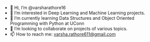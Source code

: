 - 👋 Hi, I’m @varsharathore16
- 👀 I’m interested in Deep Learning and Machine Learning projects.
- 🌱 I’m currently learning Data Structures and Object Oriented Programming with Python at UConn
- 💞️ I’m looking to collaborate on projects of various topics.
- 📫 How to reach me: varsha.rathore611@gmail.com

<!---
varsharathore16/varsharathore16 is a ✨ special ✨ repository because its `README.md` (this file) appears on your GitHub profile.
You can click the Preview link to take a look at your changes.
--->
